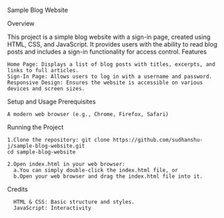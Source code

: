 Sample Blog Website

Overview

This project is a simple blog website with a sign-in page, created using HTML, CSS, and JavaScript. It provides users with the ability to read blog posts and includes a sign-in functionality for access control.
Features

    Home Page: Displays a list of blog posts with titles, excerpts, and links to full articles.
    Sign-In Page: Allows users to log in with a username and password.
    Responsive Design: Ensures the website is accessible on various devices and screen sizes.
    
Setup and Usage
Prerequisites

    A modern web browser (e.g., Chrome, Firefox, Safari)

Running the Project

    1.Clone the repository: git clone https://github.com/sudhanshu-j/sample-blog-website.git
    cd sample-blog-website

    2.Open index.html in your web browser:
      a.You can simply double-click the index.html file, or
      b.Open your web browser and drag the index.html file into it.

Credits

      HTML & CSS: Basic structure and styles.
      JavaScript: Interactivity

